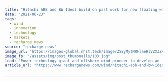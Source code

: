 ```yaml
---
title: "Hitachi ABB and BW Ideol build on past work for new floating wind substation design"
date: "2021-06-23"
tags: 
  - wind
  - innovation
  - technology
  - markets
  - recharge news
source: "recharge news"
image_url: "https://images-global.nhst.tech/image/ZS8yMytMRFlaeHlVZXZZV2pNYnA1M0wzY2YxRU12Q2I3b3E5RzI0MTczUT0=/nhst/binary/52b727a923ef7bdda982e6f9cec2262d"
image_fp: "/assets/img/post_thumbnails/103.jpg"
lead: "Power technology giant and offshore wind pioneer to develop an industrial-scale concept for large-scale deepwater projects"
article_url: "https://www.rechargenews.com/wind/hitachi-abb-and-bw-ideol-build-on-past-work-for-new-floating-wind-substation-design/2-1-1029223"
---
```


---
